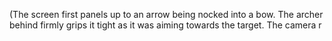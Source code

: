 (The screen first panels up to an arrow being nocked into a bow. The archer behind firmly grips it tight as it was aiming towards the target. The camera r